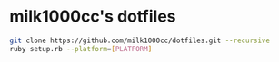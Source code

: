 # milk1000cc's dotfiles

```sh
git clone https://github.com/milk1000cc/dotfiles.git --recursive
ruby setup.rb --platform=[PLATFORM]
```
